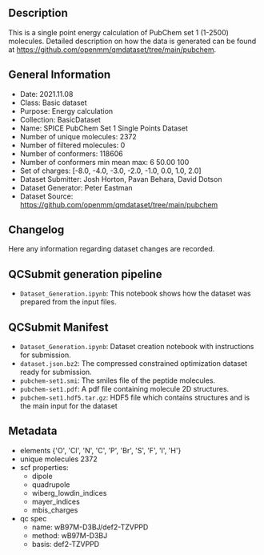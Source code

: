 ## Description

This is a single point energy calculation of PubChem set 1 (1-2500) molecules. Detailed description on how the data is generated can be found at https://github.com/openmm/qmdataset/tree/main/pubchem.

## General Information

 - Date: 2021.11.08
 - Class: Basic dataset 
 - Purpose: Energy calculation
 - Collection: BasicDataset
 - Name: SPICE PubChem Set 1 Single Points Dataset
 - Number of unique molecules:        2372
 - Number of filtered molecules:      0
 - Number of conformers:              118606
 - Number of conformers min mean max: 6  50.00 100
 - Set of charges: [-8.0, -4.0, -3.0, -2.0, -1.0, 0.0, 1.0, 2.0]
 - Dataset Submitter: Josh Horton, Pavan Behara, David Dotson
 - Dataset Generator: Peter Eastman
 - Dataset Source: https://github.com/openmm/qmdataset/tree/main/pubchem

## Changelog

Here any information regarding dataset changes are recorded.

## QCSubmit generation pipeline

 - `Dataset_Generation.ipynb`: This notebook shows how the dataset was prepared from the input files. 
 
## QCSubmit Manifest

- `Dataset_Generation.ipynb`: Dataset creation notebook with instructions for submission.
- `dataset.json.bz2`: The compressed constrained optimization dataset ready for submission.
- `pubchem-set1.smi`: The smiles file of the peptide molecules.
- `pubchem-set1.pdf`: A pdf file containing molecule 2D structures.
- `pubchem-set1.hdf5.tar.gz`: HDF5 file which contains structures and is the main input for the dataset
 
## Metadata

- elements {'O', 'Cl', 'N', 'C', 'P', 'Br', 'S', 'F', 'I', 'H'}
- unique molecules 2372
- scf properties:
    - dipole
    - quadrupole
    - wiberg_lowdin_indices
    - mayer_indices
    - mbis_charges
- qc spec
    - name: wB97M-D3BJ/def2-TZVPPD
    - method: wB97M-D3BJ
    - basis: def2-TZVPPD
